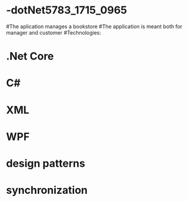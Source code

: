 # -dotNet5783_1715_0965
#The aplication manages a bookstore 
#The application is meant both for manager and customer
#Technologies: 
#  .Net Core 
#  C#
#  XML
#  WPF
#  design patterns 
#  synchronization 

   
